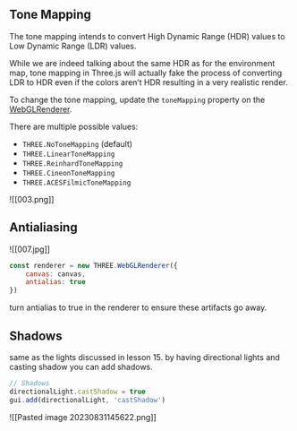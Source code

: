 
## Tone Mapping
The tone mapping intends to convert High Dynamic Range (HDR) values to Low Dynamic Range (LDR) values.

While we are indeed talking about the same HDR as for the environment map, tone mapping in Three.js will actually fake the process of converting LDR to HDR even if the colors aren’t HDR resulting in a very realistic render.

To change the tone mapping, update the `toneMapping` property on the [WebGLRenderer](https://threejs.org/docs/index.html#api/en/renderers/WebGLRenderer).

There are multiple possible values:

- `THREE.NoToneMapping` (default)
- `THREE.LinearToneMapping`
- `THREE.ReinhardToneMapping`
- `THREE.CineonToneMapping`
- `THREE.ACESFilmicToneMapping`

![[003.png]]
## Antialiasing
![[007.jpg]]
```javascript
const renderer = new THREE.WebGLRenderer({
    canvas: canvas,
    antialias: true
})
```
turn antialias to true in the renderer to ensure these artifacts go away.
## Shadows
same as the lights discussed in lesson 15. by having directional lights and casting shadow you can add shadows.

```javascript
// Shadows
directionalLight.castShadow = true
gui.add(directionalLight, 'castShadow')
```

![[Pasted image 20230831145622.png]]

